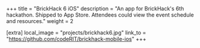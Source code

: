+++
title = "BrickHack 6 iOS"
description = "An app for BrickHack's 6th hackathon. Shipped to App Store. Attendees could view the event schedule and resources."
weight = 2

[extra]
local_image = "projects/brickhack6.jpg"
link_to = "https://github.com/codeRIT/brickhack-mobile-ios"
+++
